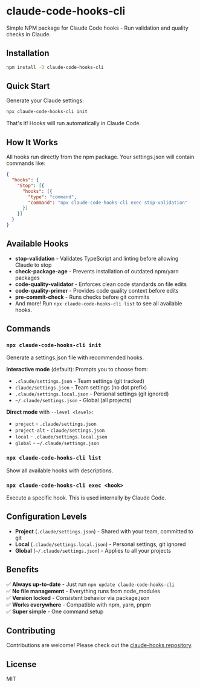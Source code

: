 # claude-code-hooks-cli

Simple NPM package for Claude Code hooks - Run validation and quality checks in Claude.

## Installation

```bash
npm install -D claude-code-hooks-cli
```

## Quick Start

Generate your Claude settings:

```bash
npx claude-code-hooks-cli init
```

That's it! Hooks will run automatically in Claude Code.

## How It Works

All hooks run directly from the npm package. Your settings.json will contain commands like:

```json
{
  "hooks": {
    "Stop": [{
      "hooks": [{
        "type": "command",
        "command": "npx claude-code-hooks-cli exec stop-validation"
      }]
    }]
  }
}
```

## Available Hooks

- **stop-validation** - Validates TypeScript and linting before allowing Claude to stop
- **check-package-age** - Prevents installation of outdated npm/yarn packages  
- **code-quality-validator** - Enforces clean code standards on file edits
- **code-quality-primer** - Provides code quality context before edits
- **pre-commit-check** - Runs checks before git commits
- And more! Run `npx claude-code-hooks-cli list` to see all available hooks.

## Commands

### `npx claude-code-hooks-cli init`
Generate a settings.json file with recommended hooks.

**Interactive mode** (default): Prompts you to choose from:
- `.claude/settings.json` - Team settings (git tracked)
- `claude/settings.json` - Team settings (no dot prefix)
- `.claude/settings.local.json` - Personal settings (git ignored)
- `~/.claude/settings.json` - Global (all projects)

**Direct mode** with `--level <level>`:
- `project` - `.claude/settings.json`
- `project-alt` - `claude/settings.json`
- `local` - `.claude/settings.local.json`
- `global` - `~/.claude/settings.json`

### `npx claude-code-hooks-cli list`
Show all available hooks with descriptions.

### `npx claude-code-hooks-cli exec <hook>`
Execute a specific hook. This is used internally by Claude Code.

## Configuration Levels

- **Project** (`.claude/settings.json`) - Shared with your team, committed to git
- **Local** (`.claude/settings.local.json`) - Personal settings, git ignored
- **Global** (`~/.claude/settings.json`) - Applies to all your projects

## Benefits

✅ **Always up-to-date** - Just run `npm update claude-code-hooks-cli`  
✅ **No file management** - Everything runs from node_modules  
✅ **Version locked** - Consistent behavior via package.json  
✅ **Works everywhere** - Compatible with npm, yarn, pnpm  
✅ **Super simple** - One command setup  

## Contributing

Contributions are welcome! Please check out the [claude-hooks repository](https://github.com/yourusername/claude-hooks).

## License

MIT